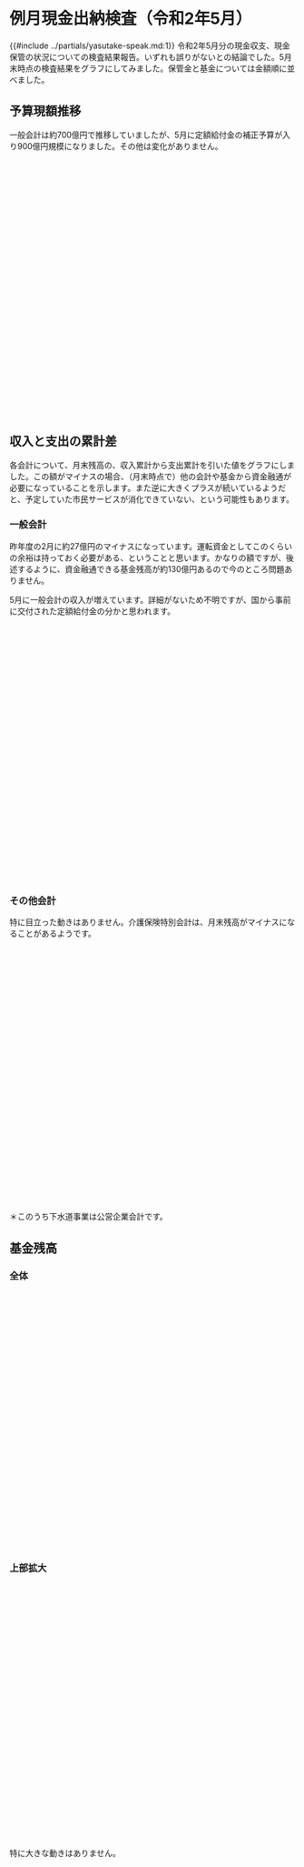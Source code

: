 # 例月現金出納検査（令和2年5月）

{{#include ../partials/yasutake-speak.md:1}} 令和2年5月分の現金収支、現金保管の状況についての検査結果報告。いずれも誤りがないとの結論でした。5月末時点の検査結果をグラフにしてみました。保管金と基金については金額順に並べました。

## 予算現額推移
一般会計は約700億円で推移していましたが、5月に定額給付金の補正予算が入り900億円規模になりました。その他は変化がありません。

<div id="yosan-gengaku" style="width:100%;height: 450px;"></div>
<script type="text/javascript">
  google.charts.load('current', {'packages':['corechart', 'line']});
  google.charts.setOnLoadCallback(drawChart);
  function drawChart() {
    const data = new google.visualization.DataTable();
    data.addColumn('string', '年月');
    data.addColumn('number', '一般会計');
    data.addColumn('number', '国保特会');
    data.addColumn('number', '後期高医特会');
    data.addColumn('number', '介護保険特会');
    data.addRows([
      ["H31\n4月",  663.5, 168.7, 43.49, 135.5],
      ["R1\n5月",  663.5, 168.7, 43.49, 135.5],
      ["R1\n6月",  665.8, 168.7, 43.49, 135.5],
      ["R1\n7月",  665.8, 168.7, 43.49, 135.5],
      ["R1\n8月",  665.8, 168.7, 43.49, 135.5],
      ["R1\n9月",  685.4, 170.2, 43.76, 138.1],
      ["R1\n10月", 685.4, 170.2, 43.76, 138.1],
      ["R1\n11月", 685.4, 170.2, 43.76, 138.1],
      ["R1\n12月", 688.9, 170.2, 43.76, 138.1],
      ["R2\n1月",  688.7, 170.2, 43.76, 138.1],
      ["R2\n2月",  688.7, 170.2, 43.76, 138.1],
      ["R2\n3月",  677.8, 172.2, 43.4,  138.1],
      ["R2\n4月",  690.9, 170,	 44.7,  141.7],
      ["R2\n5月",  906.2, 170,	 44.7,  141.7]
    ]);
    var options = {
      fontName: "UD デジタル 教科書体 N-R",
      fontSize: 18,
      chart: {
        title: '予算現額推移',
        titleTextStyle: {
            fontName: "UD デジタル 教科書体 N-R",
            fontSize: 18
        },
      },
      vAxis: {
        format: '#.##億円',
        textStyle: {
          fontName: 'UD デジタル 教科書体 N-R',
          fontSize: 16,
        }
      },
      hAxis: {
        textStyle: {
          fontName: 'UD デジタル 教科書体 N-R',
          fontSize: 14,
        }
      },
      annotations: {
        textStyle: {
          fontName: 'UD デジタル 教科書体 N-R',
          fontSize: 14,
        },
      },
      chartArea:{top:30, left:80, height:'75%', width: '85%'},
      legend: {
        position: 'top',
        textStyle: {
          fontName: 'UD デジタル 教科書体 N-R',
          fontSize: 14,
        },
      },
      width: '100%',
    };
    var chart = new google.visualization.LineChart(document.getElementById('yosan-gengaku'));
    chart.draw(data, options);
  }
</script>

## 収入と支出の累計差
各会計について、月末残高の、収入累計から支出累計を引いた値をグラフにしました。この額がマイナスの場合、（月末時点で）他の会計や基金から資金融通が必要になっていることを示します。また逆に大きくプラスが続いているようだと、予定していた市民サービスが消化できていない、という可能性もあります。

### 一般会計
昨年度の2月に約27億円のマイナスになっています。運転資金としてこのくらいの余裕は持っておく必要がある、ということと思います。かなりの額ですが、後述するように、資金融通できる基金残高が約130億円あるので今のところ問題ありません。

5月に一般会計の収入が増えています。詳細がないため不明ですが、国から事前に交付された定額給付金の分かと思われます。

<div id="ippan-ruikei-sa" style="width:100%;height: 450px;"></div>
<script type="text/javascript">
  google.charts.load('current', {'packages':['corechart']});
  google.charts.setOnLoadCallback(drawChart);
  function drawChart() {
    const data = new google.visualization.DataTable();
    data.addColumn('string', '年月');
    data.addColumn('number', '一般会計');
    data.addRows([
      ["H31\n4月", -14.46],
      ["R1\n5月", 0.2748],
      ["R1\n6月", 52.73],
      ["R1\n7月", 39.15],
      ["R1\n8月", 38.6],
      ["R1\n9月", 47.24],
      ["R1\n10月", 10.94],
      ["R1\n11月", 15.03],
      ["R1\n12月", -13.59],
      ["R2\n1月", -5.57],
      ["R2\n2月", -27.45],
      ["R2\n3月", 49.47],
      ["R2\n4月", -17.12],
      ["R2\n5月", 89.97]
    ]);
    var options = {
      fontName: "UD デジタル 教科書体 N-R",
      fontSize: 14,
      vAxis: {
        format: '#.##億円',
        textStyle: {
          fontSize: 16,
        }
      },
      chartArea:{top:30, left:80, height:'75%', width: '85%'},
      legend: {
        position: 'top',
      },
      width: '100%',
      seriesType: 'bars'
    };
    var chart = new google.visualization.ComboChart(document.getElementById('ippan-ruikei-sa'));
    chart.draw(data, options);
  }
</script>

### その他会計
特に目立った動きはありません。介護保険特別会計は、月末残高がマイナスになることがあるようです。

<div id="ruikei-sa" style="width:100%;height: 450px;"></div>
<script type="text/javascript">
  google.charts.load('current', {'packages':['corechart']});
  google.charts.setOnLoadCallback(drawChart);
  function drawChart() {
    const data = new google.visualization.DataTable();
    data.addColumn('string', '年月');
    data.addColumn('number', '国保特会');
    data.addColumn('number', '後期高医特会');
    data.addColumn('number', '介護保険特会');
    data.addColumn('number', '下水道事業会計');
    data.addRows([
      ["H31\n4月", 0.3907, 0.4886, -0.9602, 2.656],
      ["R1\n5月", 0.5097, 0.4794, 0.9055, 3.813],
      ["R1\n6月", 1.864, 1.134, -0.7962, 5.41],
      ["R1\n7月", 5.066, 1.423, 7.523, 1.051],
      ["R1\n8月", 2.96, 1.275, 3.836, 8.852],
      ["R1\n9月", 10.61, 2.051, 4.053, 5.871],
      ["R1\n10月", 7.329, 1.456, 6.222, 4.946],
      ["R1\n11月", 3.947, 1.472, 6.414, 5.855],
      ["R1\n12月", 3.818, 0.9787, 1.778, 7.018],
      ["R2\n1月", 7.485, 1.373, 6.916, 4.902],
      ["R2\n2月", 3.488, 0.9937, 2.564, 5.513],
      ["R2\n3月", 2.656, 0.2429, 4.693, 4.611],
      ["R2\n4月", 0.347, 0.4533, -0.9819, 3.277],
      ["R2\n5月", 0.4706, 0.3564, 0.5851, 7.531]
    ]);
    var options = {
      fontName: "UD デジタル 教科書体 N-R",
      fontSize: 14,
      vAxis: {
        format: '#.##億円',
        textStyle: {
          fontSize: 16,
        }
      },
      chartArea:{top:30, left:80, height:'75%', width: '85%'},
      legend: {
        position: 'top',
      },
      width: '100%',
      seriesType: 'bars'
    };
    var chart = new google.visualization.ComboChart(document.getElementById('ruikei-sa'));
    chart.draw(data, options);
  }
</script>

＊このうち下水道事業は公営企業会計です。

## 基金残高

### 全体

<div id="kikin" style="width:100%;height: 450px;"></div>
<script type="text/javascript">
  google.charts.load('current', {'packages':['corechart']});
  google.charts.setOnLoadCallback(drawChart);
  function drawChart() {
    const data = new google.visualization.DataTable();
    data.addColumn('string', '年月');
    data.addColumn('number', '都市計画事業基金');
    data.addColumn('number', '財政調整基金');
    data.addColumn('number', '公共施設基金');
    data.addColumn('number', '下水道基金');
    data.addColumn('number', '介護給付費等準備基金');
    data.addColumn('number', '職員退職手当基金');
    data.addColumn('number', 'ごみ減量・リサイクル推進基金');
    data.addColumn('number', '国民健康保険事業運営基金');
    data.addColumn('number', '国際平和友好交流基金');
    data.addColumn('number', '緑化基金');
    data.addColumn('number', '健康福祉基金');
    data.addColumn('number', '土地開発基金');
    data.addColumn('number', '東京オリパラ子ども夢・未来基金');
    data.addColumn('number', '育英基金');
    data.addColumn('number', '職員研修基金');
    data.addColumn('number', '文化振興基金');
    data.addColumn('number', '減債基金');
    data.addColumn('number', '森林環境譲与税基金');
    data.addRows([
      ["H31\n4月", 39.21, 30.17, 22.19, 13.57, 11.88, 7.667, 3.931, 3.516, 1.072, 0.946, 0.674, 0.2196, 0.5, 0.3665, 0.3305, 0.2542, 0.048, 0],
      ["R1\n5月", 39.21, 30.17, 22.19, 13.57, 11.88, 7.667, 3.931, 3.516, 1.072, 0.946, 0.674, 0.2196, 0.5, 0.3665, 0.3305, 0.2542, 0.048, 0],
      ["R1\n6月", 39.21, 30.17, 22.19, 13.57, 11.88, 7.667, 3.931, 3.516, 1.072, 0.946, 0.674, 0.2196, 0.5, 0.3665, 0.3305, 0.2542, 0.048, 0],
      ["R1\n7月", 39.21, 30.17, 22.19, 13.57, 11.88, 7.667, 3.931, 3.516, 1.072, 0.946, 0.674, 0.2196, 0.5, 0.3665, 0.3305, 0.2542, 0.048, 0],
      ["R1\n8月", 39.21, 30.17, 22.19, 13.57, 11.88, 7.667, 3.931, 3.516, 1.072, 0.946, 0.674, 0.2196, 0.5, 0.3665, 0.3305, 0.2542, 0.048, 0],
      ["R1\n9月", 39.21, 30.17, 22.19, 13.57, 11.88, 7.667, 3.931, 3.516, 1.072, 0.946, 0.674, 0.2196, 0.5, 0.3665, 0.3305, 0.2542, 0.048, 0],
      ["R1\n10月", 39.21, 30.17, 22.19, 13.57, 11.88, 7.667, 3.931, 3.516, 1.072, 0.946, 0.674, 0.2196, 0.5, 0.3665, 0.3305, 0.2542, 0.048, 0],
      ["R1\n11月", 39.21, 30.17, 22.19, 13.57, 11.88, 7.667, 3.931, 3.516, 1.072, 0.946, 0.674, 0.2196, 0.5, 0.3665, 0.3305, 0.2542, 0.048, 0],
      ["R1\n12月", 39.21, 30.17, 22.19, 13.57, 11.88, 7.667, 3.931, 3.516, 1.072, 0.946, 0.674, 0.2196, 0.5, 0.3665, 0.3305, 0.2542, 0.048, 0],
      ["R2\n1月", 39.21, 30.17, 22.19, 13.57, 11.88, 7.667, 3.931, 3.516, 1.072, 0.946, 0.674, 0.2196, 0.5, 0.3665, 0.3305, 0.2542, 0.048, 0],
      ["R2\n2月", 39.21, 30.17, 22.19, 13.57, 11.88, 7.667, 3.931, 3.516, 1.072, 0.946, 0.674, 0.6996, 0.5, 0.3665, 0.3305, 0.2542, 0.048, 0],
      ["R2\n3月", 47.44, 29.01, 20.59, 16.07, 11.37, 6.502, 3.469, 4.016, 1.043, 0.8845, 0.6044, 0.6996, 0.5281, 0.3724, 0.3279, 0.2235, 0.04801, 0],
      ["R2\n4月", 47.44, 29.01, 20.59, 16.07, 11.37, 6.502, 3.469, 4.016, 1.043, 0.8845, 0.6044, 0.6996, 0.5281, 0.3724, 0.3279, 0.2235, 0.04801, 0],
      ["R2\n5月", 47.44, 29.01, 20.59, 16.07, 11.37, 6.502, 3.469, 4.016, 1.043, 0.8845, 0.6044, 0.6996, 0.5281, 0.3724, 0.3279, 0.2235, 0.04801, 0]
    ]);
    var options = {
      fontName: "UD デジタル 教科書体 N-R",
      fontSize: 14,
      vAxis: {
        format: '#.##億円',
        textStyle: {
          fontSize: 16,
        }
      },
      chartArea:{top:30, left:80, height:'75%', width: '85%'},
      legend: {
        position: 'top',
      },
      width: '100%',
      isStacked: true
    };
    var chart = new google.visualization.ColumnChart(document.getElementById('kikin'));
    chart.draw(data, options);
  }
</script>

### 上部拡大

<div id="kikin2" style="width:100%;height: 450px;"></div>
<script type="text/javascript">
  google.charts.load('current', {'packages':['corechart']});
  google.charts.setOnLoadCallback(drawChart);
  function drawChart() {
    const data = new google.visualization.DataTable();
    data.addColumn('string', '年月');
    data.addColumn('number', '都市計画事業基金');
    data.addColumn('number', '財政調整基金');
    data.addColumn('number', '公共施設基金');
    data.addColumn('number', '下水道基金');
    data.addColumn('number', '介護給付費等準備基金');
    data.addColumn('number', '職員退職手当基金');
    data.addColumn('number', 'ごみ減量・リサイクル推進基金');
    data.addColumn('number', '国民健康保険事業運営基金');
    data.addColumn('number', '国際平和友好交流基金');
    data.addColumn('number', '緑化基金');
    data.addColumn('number', '健康福祉基金');
    data.addColumn('number', '土地開発基金');
    data.addColumn('number', '東京オリパラ子ども夢・未来基金');
    data.addColumn('number', '育英基金');
    data.addColumn('number', '職員研修基金');
    data.addColumn('number', '文化振興基金');
    data.addColumn('number', '減債基金');
    data.addColumn('number', '森林環境譲与税基金');
    data.addRows([
      ["H314\n月", 39.21, 30.17, 22.19, 13.57, 11.88, 7.667, 3.931, 3.516, 1.072, 0.946, 0.674, 0.2196, 0.5, 0.3665, 0.3305, 0.2542, 0.048, 0],
      ["R1\n5月", 39.21, 30.17, 22.19, 13.57, 11.88, 7.667, 3.931, 3.516, 1.072, 0.946, 0.674, 0.2196, 0.5, 0.3665, 0.3305, 0.2542, 0.048, 0],
      ["R1\n6月", 39.21, 30.17, 22.19, 13.57, 11.88, 7.667, 3.931, 3.516, 1.072, 0.946, 0.674, 0.2196, 0.5, 0.3665, 0.3305, 0.2542, 0.048, 0],
      ["R1\n7月", 39.21, 30.17, 22.19, 13.57, 11.88, 7.667, 3.931, 3.516, 1.072, 0.946, 0.674, 0.2196, 0.5, 0.3665, 0.3305, 0.2542, 0.048, 0],
      ["R1\n8月", 39.21, 30.17, 22.19, 13.57, 11.88, 7.667, 3.931, 3.516, 1.072, 0.946, 0.674, 0.2196, 0.5, 0.3665, 0.3305, 0.2542, 0.048, 0],
      ["R1\n9月", 39.21, 30.17, 22.19, 13.57, 11.88, 7.667, 3.931, 3.516, 1.072, 0.946, 0.674, 0.2196, 0.5, 0.3665, 0.3305, 0.2542, 0.048, 0],
      ["R1\n10月", 39.21, 30.17, 22.19, 13.57, 11.88, 7.667, 3.931, 3.516, 1.072, 0.946, 0.674, 0.2196, 0.5, 0.3665, 0.3305, 0.2542, 0.048, 0],
      ["R1\n11月", 39.21, 30.17, 22.19, 13.57, 11.88, 7.667, 3.931, 3.516, 1.072, 0.946, 0.674, 0.2196, 0.5, 0.3665, 0.3305, 0.2542, 0.048, 0],
      ["R1\n12月", 39.21, 30.17, 22.19, 13.57, 11.88, 7.667, 3.931, 3.516, 1.072, 0.946, 0.674, 0.2196, 0.5, 0.3665, 0.3305, 0.2542, 0.048, 0],
      ["R2\n1月", 39.21, 30.17, 22.19, 13.57, 11.88, 7.667, 3.931, 3.516, 1.072, 0.946, 0.674, 0.2196, 0.5, 0.3665, 0.3305, 0.2542, 0.048, 0],
      ["R2\n2月", 39.21, 30.17, 22.19, 13.57, 11.88, 7.667, 3.931, 3.516, 1.072, 0.946, 0.674, 0.6996, 0.5, 0.3665, 0.3305, 0.2542, 0.048, 0],
      ["R2\n3月", 47.44, 29.01, 20.59, 16.07, 11.37, 6.502, 3.469, 4.016, 1.043, 0.8845, 0.6044, 0.6996, 0.5281, 0.3724, 0.3279, 0.2235, 0.04801, 0],
      ["R2\n4月", 47.44, 29.01, 20.59, 16.07, 11.37, 6.502, 3.469, 4.016, 1.043, 0.8845, 0.6044, 0.6996, 0.5281, 0.3724, 0.3279, 0.2235, 0.04801, 0],
      ["R2\n5月", 47.44, 29.01, 20.59, 16.07, 11.37, 6.502, 3.469, 4.016, 1.043, 0.8845, 0.6044, 0.6996, 0.5281, 0.3724, 0.3279, 0.2235, 0.04801, 0]
    ]);
    var options = {
      fontName: "UD デジタル 教科書体 N-R",
      fontSize: 14,
      vAxis: {
        format: '#.##億円',
        textStyle: {
          fontSize: 16,
        },
        viewWindow: {
          min: 125,
          max: 145
        },
      },
      chartArea:{top:30, left:80, height:'75%', width: '85%'},
      legend: {
        position: 'top',
      },
      width: '100%',
      isStacked: true
    };
    var chart = new google.visualization.ColumnChart(document.getElementById('kikin2'));
    chart.draw(data, options);
  }
</script>


特に大きな動きはありません。